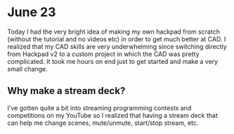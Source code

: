 # June 23

Today I had the very bright idea of making my own hackpad from scratch (without the tutorial and no videos etc) in order to get much better at CAD. I realized that my CAD skills are very underwhelming since switching directly from Hackpad v2 to a custom project in which the CAD was pretty complicated. It took me hours on end just to get started and make a very small change.

## Why make a stream deck?

I've gotten quite a bit into streaming programming contests and competitions on my YouTube so I realized that having a stream deck that can help me change scenes, mute/unmute, start/stop stream, etc.

